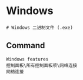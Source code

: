 # Windows

```shell
# Windows 二进制文件 (.exe)
```

## Command

```shell
Windows features
控制面板\所有控制面板项\网络连接
网络连接
```
